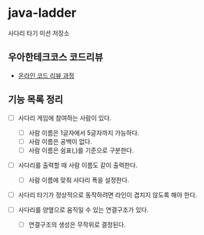# java-ladder

사다리 타기 미션 저장소

## 우아한테크코스 코드리뷰

- [온라인 코드 리뷰 과정](https://github.com/woowacourse/woowacourse-docs/blob/master/maincourse/README.md)

## 기능 목록 정리

*[ ] 사다리 게임에 참여하는 사람이 있다.
    *[ ] 사람 이름은 1글자에서 5글자까지 가능하다.
    *[ ] 사람 이름은 공백이 없다.
    *[ ] 사람 이름은 쉼표(,)를 기준으로 구분한다.

*[ ] 사다리를 출력할 때 사람 이름도 같이 출력한다.
    *[ ] 사람 이름에 맞춰 사다리 폭을 설정한다.

*[ ] 사다리 타기가 정상적으로 동작하려면 라인이 겹치지 않도록 해야 한다.

*[ ] 사다리를 양옆으로 움직일 수 있는 연결구조가 있다.
    *[ ] 연결구조의 생성은 무작위로 결정된다.
